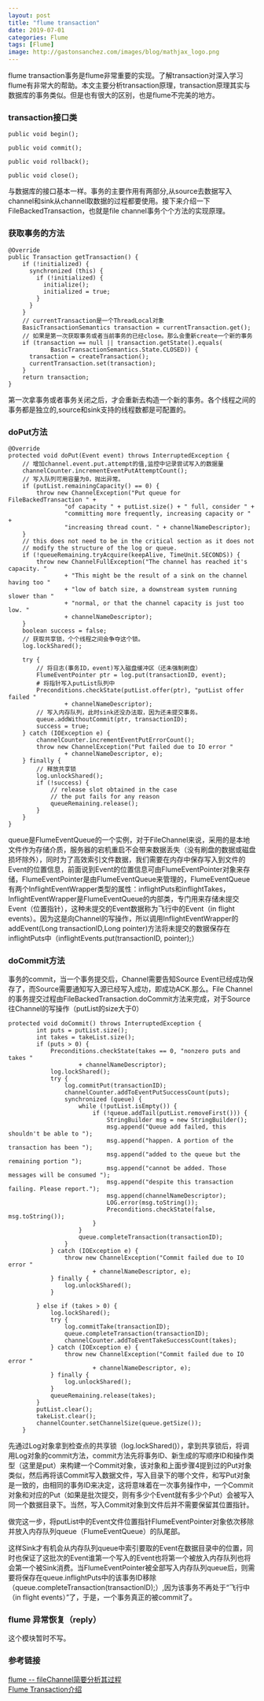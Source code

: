 ```yaml
---
layout: post
title: "flume transaction"
date: 2019-07-01
categories: Flume
tags: [Flume]
image: http://gastonsanchez.com/images/blog/mathjax_logo.png
---
```

flume transaction事务是flume非常重要的实现。了解transaction对深入学习flume有非常大的帮助。本文主要分析transaction原理，transaction原理其实与数据库的事务类似。但是也有很大的区别，也是flume不完美的地方。
<!-- more -->

### transaction接口类
    public void begin();
    
    public void commit();
    
    public void rollback();
    
    public void close();
与数据库的接口基本一样。事务的主要作用有两部分,从source去数据写入channel和sink从channel取数据的过程都要使用。接下来介绍一下FileBackedTransaction，也就是file channel事务个个方法的实现原理。


### 获取事务的方法
    @Override
    public Transaction getTransaction() {
        if (!initialized) {
          synchronized (this) {
            if (!initialized) {
              initialize();
              initialized = true;
            }
          }
        }
        // currentTransaction是一个ThreadLocal对象
        BasicTransactionSemantics transaction = currentTransaction.get();
        // 如果是第一次获取事务或者当前事务的已经close。那么会重新create一个新的事务
        if (transaction == null || transaction.getState().equals(
                BasicTransactionSemantics.State.CLOSED)) {
          transaction = createTransaction();
          currentTransaction.set(transaction);
        }
        return transaction;
    }
第一次拿事务或者事务关闭之后，才会重新去构造一个新的事务。各个线程之间的事务都是独立的,source和sink支持的线程数都是可配置的。

### doPut方法
    @Override
    protected void doPut(Event event) throws InterruptedException {
        // 增加channel.event.put.attempt的值,监控中记录尝试写入的数据量
        channelCounter.incrementEventPutAttemptCount();
        // 写入队列可用容量为0，抛出异常。
        if (putList.remainingCapacity() == 0) {
            throw new ChannelException("Put queue for FileBackedTransaction " +
                    "of capacity " + putList.size() + " full, consider " +
                    "committing more frequently, increasing capacity or " +
                    "increasing thread count. " + channelNameDescriptor);
        }
        // this does not need to be in the critical section as it does not
        // modify the structure of the log or queue.
        if (!queueRemaining.tryAcquire(keepAlive, TimeUnit.SECONDS)) {
            throw new ChannelFullException("The channel has reached it's capacity. "
                    + "This might be the result of a sink on the channel having too "
                    + "low of batch size, a downstream system running slower than "
                    + "normal, or that the channel capacity is just too low. "
                    + channelNameDescriptor);
        }
        boolean success = false;
        // 获取共享锁，个个线程之间会争夺这个锁。
        log.lockShared();

        try {
            // 将日志(事务ID，event)写入磁盘缓冲区（还未强制刷盘）
            FlumeEventPointer ptr = log.put(transactionID, event);
            # 将指针写入putList队列中
            Preconditions.checkState(putList.offer(ptr), "putList offer failed "
                    + channelNameDescriptor);
            // 写入内存队列，此时sink还没办法取，因为还未提交事务。
            queue.addWithoutCommit(ptr, transactionID);
            success = true;
        } catch (IOException e) {
            channelCounter.incrementEventPutErrorCount();
            throw new ChannelException("Put failed due to IO error "
                    + channelNameDescriptor, e);
        } finally {
            // 释放共享锁
            log.unlockShared();
            if (!success) {
                // release slot obtained in the case
                // the put fails for any reason
                queueRemaining.release();
            }
        }
    }
    
    
    
queue是FlumeEventQueue的一个实例，对于FileChannel来说，采用的是本地文件作为存储介质，服务器的宕机重启不会带来数据丢失（没有刷盘的数据或磁盘损坏除外），同时为了高效索引文件数据，我们需要在内存中保存写入到文件的Event的位置信息，前面说到Event的位置信息可由FlumeEventPointer对象来存储，FlumeEventPointer是由FlumeEventQueue来管理的，FlumeEventQueue有两个InflightEventWrapper类型的属性：inflightPuts和inflightTakes，InflightEventWrapper是FlumeEventQueue的内部类，专门用来存储未提交Event（位置指针），这种未提交的Event数据称为飞行中的Event（in flight events）。因为这是向Channel的写操作，所以调用InflightEventWrapper的addEvent(Long transactionID,Long pointer)方法将未提交的数据保存在inflightPuts中（inflightEvents.put(transactionID, pointer);）


### doCommit方法
事务的commit，当一个事务提交后，Channel需要告知Source Event已经成功保存了，而Source需要通知写入源已经写入成功，即成功ACK.那么。File Channel的事务提交过程由FileBackedTransaction.doCommit方法来完成，对于Source往Channel的写操作（putList的size大于0）

    protected void doCommit() throws InterruptedException {
            int puts = putList.size();
            int takes = takeList.size();
            if (puts > 0) {
                Preconditions.checkState(takes == 0, "nonzero puts and takes "
                        + channelNameDescriptor);
                log.lockShared();
                try {
                    log.commitPut(transactionID);
                    channelCounter.addToEventPutSuccessCount(puts);
                    synchronized (queue) {
                        while (!putList.isEmpty()) {
                            if (!queue.addTail(putList.removeFirst())) {
                                StringBuilder msg = new StringBuilder();
                                msg.append("Queue add failed, this shouldn't be able to ");
                                msg.append("happen. A portion of the transaction has been ");
                                msg.append("added to the queue but the remaining portion ");
                                msg.append("cannot be added. Those messages will be consumed ");
                                msg.append("despite this transaction failing. Please report.");
                                msg.append(channelNameDescriptor);
                                LOG.error(msg.toString());
                                Preconditions.checkState(false, msg.toString());
                            }
                        }
                        queue.completeTransaction(transactionID);
                    }
                } catch (IOException e) {
                    throw new ChannelException("Commit failed due to IO error "
                            + channelNameDescriptor, e);
                } finally {
                    log.unlockShared();
                }

            } else if (takes > 0) {
                log.lockShared();
                try {
                    log.commitTake(transactionID);
                    queue.completeTransaction(transactionID);
                    channelCounter.addToEventTakeSuccessCount(takes);
                } catch (IOException e) {
                    throw new ChannelException("Commit failed due to IO error "
                            + channelNameDescriptor, e);
                } finally {
                    log.unlockShared();
                }
                queueRemaining.release(takes);
            }
            putList.clear();
            takeList.clear();
            channelCounter.setChannelSize(queue.getSize());
        }
先通过Log对象拿到检查点的共享锁（log.lockShared()），拿到共享锁后，将调用Log对象的commit方法，commit方法先将事务ID、新生成的写顺序ID和操作类型（这里是put）来构建一个Commit对象，该对象和上面步骤4提到过的Put对象类似，然后再将该Commit写入数据文件，写入目录下的哪个文件，和写Put对象是一致的，由相同的事务ID来决定，这将意味着在一次事务操作中，一个Commit对象和对应的Put（如果是批次提交，则有多少个Event就有多少个Put）会被写入同一个数据目录下。当然，写入Commit对象到文件后并不需要保留其位置指针。


做完这一步，将putList中的Event文件位置指针FlumeEventPointer对象依次移除并放入内存队列queue（FlumeEventQueue）的队尾部。

这样Sink才有机会从内存队列queue中索引要取的Event在数据目录中的位置，同时也保证了这批次的Event谁第一个写入的Event也将第一个被放入内存队列也将会第一个被Sink消费。当FlumeEventPointer被全部写入内存队列queue后，则需要将保存在queue.inflightPuts中的该事务ID移除（queue.completeTransaction(transactionID);）,因为该事务不再处于“飞行中（in flight events）”了，于是，一个事务真正的被commit了。


### flume 异常恢复（reply）
这个模块暂时不写。

### 参考链接
[flume -- fileChannel简要分析其过程](https://www.noblogs.cn/blog/27079.html)  
[Flume Transaction介绍](https://fangjian0423.github.io/2016/01/03/flume-transaction/)